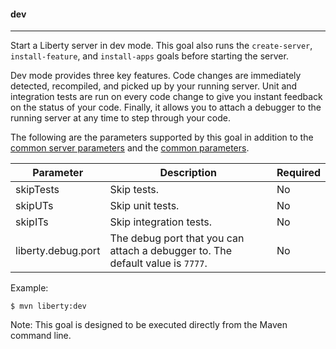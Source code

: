 #### dev

----
Start a Liberty server in dev mode. This goal also runs the `create-server`, `install-feature`, and `install-apps` goals before starting the server.


Dev mode provides three key features. Code changes are immediately detected, recompiled, and picked up by your running server. Unit and integration tests are run on every code change to give you instant feedback on the status of your code. Finally, it allows you to attach a debugger to the running server at any time to step through your code.


The following are the parameters supported by this goal in addition to the [common server parameters](common-server-parameters.md#common-server-parameters) and the [common parameters](common-parameters.md#common-parameters).


| Parameter | Description | Required |
| --------  | ----------- | -------  |
| skipTests | Skip tests. | No |
| skipUTs | Skip unit tests. | No |
| skipITs | Skip integration tests. | No |
| liberty.debug.port | The debug port that you can attach a debugger to. The default value is `7777`. | No |


Example:

```
$ mvn liberty:dev
```

Note: This goal is designed to be executed directly from the Maven command line.

